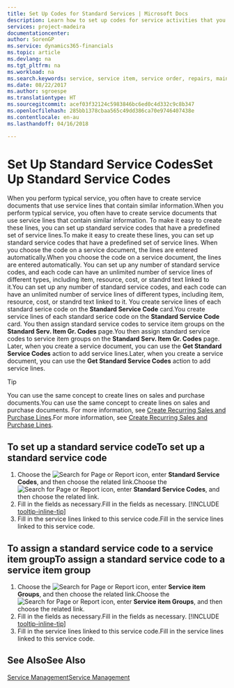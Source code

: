 ```yaml
---
title: Set Up Codes for Standard Services | Microsoft Docs
description: Learn how to set up codes for service activities that you often perform.
services: project-madeira
documentationcenter: 
author: SorenGP
ms.service: dynamics365-financials
ms.topic: article
ms.devlang: na
ms.tgt_pltfrm: na
ms.workload: na
ms.search.keywords: service, service item, service order, repairs, maintenance
ms.date: 08/22/2017
ms.author: sgroespe
ms.translationtype: HT
ms.sourcegitcommit: acef03f32124c5983846bc6ed0c4d332c9c8b347
ms.openlocfilehash: 285bb1378cbaa565c49dd386ca70e9746407438e
ms.contentlocale: en-au
ms.lasthandoff: 04/16/2018

---
```


# <a name="set-up-standard-service-codes"></a><span data-ttu-id="c85f9-103">Set Up Standard Service Codes</span><span class="sxs-lookup"><span data-stu-id="c85f9-103">Set Up Standard Service Codes</span></span>
<span data-ttu-id="c85f9-104">When you perform typical service, you often have to create service documents that use service lines that contain similar information.</span><span class="sxs-lookup"><span data-stu-id="c85f9-104">When you perform typical service, you often have to create service documents that use service lines that contain similar information.</span></span> <span data-ttu-id="c85f9-105">To make it easy to create these lines, you can set up standard service codes that have a predefined set of service lines.</span><span class="sxs-lookup"><span data-stu-id="c85f9-105">To make it easy to create these lines, you can set up standard service codes that have a predefined set of service lines.</span></span> <span data-ttu-id="c85f9-106">When you choose the code on a service document, the lines are entered automatically.</span><span class="sxs-lookup"><span data-stu-id="c85f9-106">When you choose the code on a service document, the lines are entered automatically.</span></span> <span data-ttu-id="c85f9-107">You can set up any number of standard service codes, and each code can have an unlimited number of service lines of different types, including item, resource, cost, or standrd text linked to it.</span><span class="sxs-lookup"><span data-stu-id="c85f9-107">You can set up any number of standard service codes, and each code can have an unlimited number of service lines of different types, including item, resource, cost, or standrd text linked to it.</span></span> <span data-ttu-id="c85f9-108">You create service lines of each standard serice code on the **Standard Service Code** card.</span><span class="sxs-lookup"><span data-stu-id="c85f9-108">You create service lines of each standard serice code on the **Standard Service Code** card.</span></span> <span data-ttu-id="c85f9-109">You then assign standard service codes to service item groups on the **Standard Serv. Item Gr. Codes** page.</span><span class="sxs-lookup"><span data-stu-id="c85f9-109">You then assign standard service codes to service item groups on the **Standard Serv. Item Gr. Codes** page.</span></span> <span data-ttu-id="c85f9-110">Later, when you create a service document, you can use the **Get Standard Service Codes** action to add service lines.</span><span class="sxs-lookup"><span data-stu-id="c85f9-110">Later, when you create a service document, you can use the **Get Standard Service Codes** action to add service lines.</span></span>  
  
> [!Tip]
>  <span data-ttu-id="c85f9-111">You can use the same concept to create lines on sales and purchase documents.</span><span class="sxs-lookup"><span data-stu-id="c85f9-111">You can use the same concept to create lines on sales and purchase documents.</span></span> <span data-ttu-id="c85f9-112">For more information, see [Create Recurring Sales and Purchase Lines](sales-how-work-standard-lines.md).</span><span class="sxs-lookup"><span data-stu-id="c85f9-112">For more information, see [Create Recurring Sales and Purchase Lines](sales-how-work-standard-lines.md).</span></span>    
  
## <a name="to-set-up-a-standard-service-code"></a><span data-ttu-id="c85f9-113">To set up a standard service code</span><span class="sxs-lookup"><span data-stu-id="c85f9-113">To set up a standard service code</span></span>    
1. <span data-ttu-id="c85f9-114">Choose the ![Search for Page or Report](media/ui-search/search_small.png "Search for Page or Report icon") icon, enter **Standard Service Codes**, and then choose the related link.</span><span class="sxs-lookup"><span data-stu-id="c85f9-114">Choose the ![Search for Page or Report](media/ui-search/search_small.png "Search for Page or Report icon") icon, enter **Standard Service Codes**, and then choose the related link.</span></span>  
2. <span data-ttu-id="c85f9-115">Fill in the fields as necessary.</span><span class="sxs-lookup"><span data-stu-id="c85f9-115">Fill in the fields as necessary.</span></span> [!INCLUDE [tooltip-inline-tip](includes/tooltip-inline-tip_md.md)]  
3. <span data-ttu-id="c85f9-116">Fill in the service lines linked to this service code.</span><span class="sxs-lookup"><span data-stu-id="c85f9-116">Fill in the service lines linked to this service code.</span></span>  

## <a name="to-assign-a-standard-service-code-to-a-service-item-group"></a><span data-ttu-id="c85f9-117">To assign a standard service code to a service item group</span><span class="sxs-lookup"><span data-stu-id="c85f9-117">To assign a standard service code to a service item group</span></span>
1. <span data-ttu-id="c85f9-118">Choose the ![Search for Page or Report](media/ui-search/search_small.png "Search for Page or Report icon") icon, enter **Service item Groups**, and then choose the related link.</span><span class="sxs-lookup"><span data-stu-id="c85f9-118">Choose the ![Search for Page or Report](media/ui-search/search_small.png "Search for Page or Report icon") icon, enter **Service item Groups**, and then choose the related link.</span></span>  
2. <span data-ttu-id="c85f9-119">Fill in the fields as necessary.</span><span class="sxs-lookup"><span data-stu-id="c85f9-119">Fill in the fields as necessary.</span></span> [!INCLUDE [tooltip-inline-tip](includes/tooltip-inline-tip_md.md)]
3. <span data-ttu-id="c85f9-120">Fill in the service lines linked to this service code.</span><span class="sxs-lookup"><span data-stu-id="c85f9-120">Fill in the service lines linked to this service code.</span></span>  

## <a name="see-also"></a><span data-ttu-id="c85f9-121">See Also</span><span class="sxs-lookup"><span data-stu-id="c85f9-121">See Also</span></span>
[<span data-ttu-id="c85f9-122">Service Management</span><span class="sxs-lookup"><span data-stu-id="c85f9-122">Service Management</span></span>](service-service.md)
